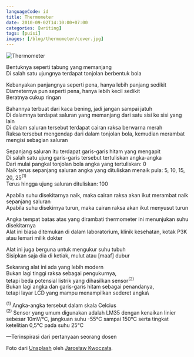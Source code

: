 ```yaml
---
languageCode: id
title: Thermometer
date: 2010-09-02T14:10:00+07:00
categories: [writing]
tags: [puisi]
images: [/blog/thermometer/cover.jpg]
---
```

![Thermometer](cover.jpg)

Bentuknya seperti tabung yang memanjang\
Di salah satu ujungnya terdapat tonjolan berbentuk bola

Kebanyakan panjangnya seperti pena, hanya lebih panjang sedikit\
Diameternya pun seperti pena, hanya lebih kecil sedikit\
Beratnya cukup ringan

Bahannya terbuat dari kaca bening, jadi jangan sampai jatuh\
Di dalamnya terdapat saluran yang memanjang dari satu sisi ke sisi yang lain\
Di dalam saluran tersebut terdapat cairan raksa berwarna merah\
Raksa tersebut mengendap dari dalam tonjolan bola, kemudian merambat mengisi sebagian saluran

Sepanjang saluran itu terdapat garis-garis hitam yang mengapit\
Di salah satu ujung garis-garis tersebut tertuliskan angka-angka\
Dari mulai pangkal tonjolan bola angka yang tertuliskan: 0\
Naik terus sepanjang saluran angka yang dituliskan menaik pula: 5, 10, 15, 20, 25<sup>(1)</sup>\
Terus hingga ujung saluran dituliskan: 100

Apabila suhu disekitarnya naik, maka cairan raksa akan ikut merambat naik sepanjang saluran\
Apabila suhu disekirnya turun, maka cairan raksa akan ikut menyusut turun

Angka tempat batas atas yang dirambati thermometer ini menunjukan suhu disekitarnya\
Alat ini biasa ditemukan di dalam laboratorium, klinik kesehatan, kotak P3K atau lemari milik dokter

Alat ini juga berguna untuk mengukur suhu tubuh\
Sisipkan saja dia di ketiak, mulut atau [maaf] dubur

Sekarang alat ini ada yang lebih modern\
Bukan lagi tinggi raksa sebagai pengukurnya,\
tetapi beda potensial listrik yang dihasilkan sensor<sup>(2)</sup>\
Bukan lagi angka dan garis-garis hitam sebagai penandanya,\
tetapi layar LCD yang mampu menampilkan sederet angka\

<sup>(1)</sup> Angka-angka tersebut dalam skala Celcius\
<sup>(2)</sup> Sensor yang umum digunakan adalah LM35 dengan kenaikan linier sebesar 10mV/°C, jangkuan suhu -55°C sampai 150°C serta tingkat ketelitian 0,5°C pada suhu 25°C

—Terinspirasi dari pertanyaan seorang dosen

Foto dari [Unsplash](https://unsplash.com/photos/ynwGXMkpYcY) oleh [
Jarosław Kwoczała](https://unsplash.com/@sumekler).
